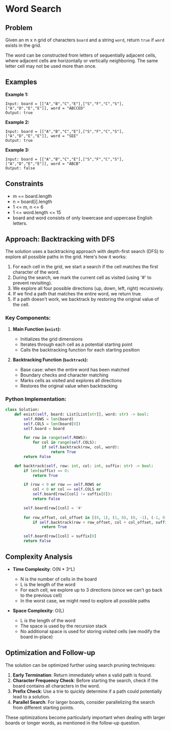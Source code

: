 # Word Search

## Problem

Given an m x n grid of characters `board` and a string `word`, return `true` if `word` exists in the grid.

The word can be constructed from letters of sequentially adjacent cells, where adjacent cells are horizontally or vertically neighboring. The same letter cell may not be used more than once.

## Examples

**Example 1:**
```
Input: board = [["A","B","C","E"],["S","F","C","S"],["A","D","E","E"]], word = "ABCCED"
Output: true
```

**Example 2:**
```
Input: board = [["A","B","C","E"],["S","F","C","S"],["A","D","E","E"]], word = "SEE"
Output: true
```

**Example 3:**
```
Input: board = [["A","B","C","E"],["S","F","C","S"],["A","D","E","E"]], word = "ABCB"
Output: false
```

## Constraints

- m == board.length
- n = board[i].length
- 1 <= m, n <= 6
- 1 <= word.length <= 15
- board and word consists of only lowercase and uppercase English letters.

## Approach: Backtracking with DFS

The solution uses a backtracking approach with depth-first search (DFS) to explore all possible paths in the grid. Here's how it works:

1. For each cell in the grid, we start a search if the cell matches the first character of the word.
2. During the search, we mark the current cell as visited (using '#' to prevent revisiting).
3. We explore all four possible directions (up, down, left, right) recursively.
4. If we find a path that matches the entire word, we return true.
5. If a path doesn't work, we backtrack by restoring the original value of the cell.

### Key Components:

1. **Main Function (`exist`):**
   - Initializes the grid dimensions
   - Iterates through each cell as a potential starting point
   - Calls the backtracking function for each starting position

2. **Backtracking Function (`backtrack`):**
   - Base case: when the entire word has been matched
   - Boundary checks and character matching
   - Marks cells as visited and explores all directions
   - Restores the original value when backtracking

### Python Implementation:

```python
class Solution:
    def exist(self, board: List[List[str]], word: str) -> bool:
        self.ROWS = len(board)
        self.COLS = len(board[0])
        self.board = board

        for row in range(self.ROWS):
            for col in range(self.COLS):
                if self.backtrack(row, col, word):
                    return True
        return False

    def backtrack(self, row: int, col: int, suffix: str) -> bool:
        if len(suffix) == 0:
            return True

        if (row < 0 or row == self.ROWS or 
            col < 0 or col == self.COLS or 
            self.board[row][col] != suffix[0]):
            return False

        self.board[row][col] = '#'
        
        for row_offset, col_offset in [(0, 1), (1, 0), (0, -1), (-1, 0)]:
            if self.backtrack(row + row_offset, col + col_offset, suffix[1:]):
                return True

        self.board[row][col] = suffix[0]
        return False
```

## Complexity Analysis

- **Time Complexity**: O(N * 3^L)
  - N is the number of cells in the board
  - L is the length of the word
  - For each cell, we explore up to 3 directions (since we can't go back to the previous cell)
  - In the worst case, we might need to explore all possible paths

- **Space Complexity**: O(L)
  - L is the length of the word
  - The space is used by the recursion stack
  - No additional space is used for storing visited cells (we modify the board in-place)

## Optimization and Follow-up

The solution can be optimized further using search pruning techniques:

1. **Early Termination**: Return immediately when a valid path is found.
2. **Character Frequency Check**: Before starting the search, check if the board contains all characters in the word.
3. **Prefix Check**: Use a trie to quickly determine if a path could potentially lead to a solution.
4. **Parallel Search**: For larger boards, consider parallelizing the search from different starting points.

These optimizations become particularly important when dealing with larger boards or longer words, as mentioned in the follow-up question. 